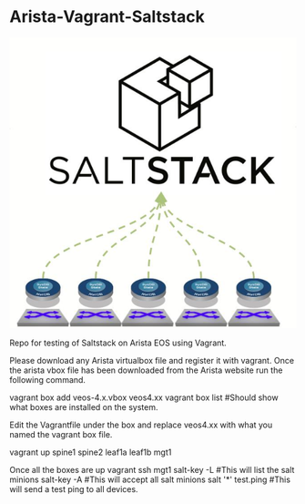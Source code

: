 # Arista-Vagrant-Saltstack
![Alt text](saltbackground.jpg?raw=true "Pi")

Repo for testing of Saltstack on Arista EOS using Vagrant.

Please download any Arista virtualbox file and register it with vagrant.  Once the arista vbox file has been downloaded from the Arista website run the following command.

vagrant box add veos-4.x.vbox veos4.xx
vagrant box list #Should show what boxes are installed on the system.

Edit the Vagrantfile under the box and replace veos4.xx with what you named the vagrant box file.

vagrant up spine1 spine2 leaf1a leaf1b mgt1

Once all the boxes are up 
vagrant ssh mgt1
salt-key -L #This will list the salt minions
salt-key -A #This will accept all salt minions
salt '*' test.ping #This will send a test ping to all devices. 
